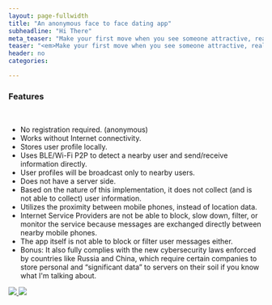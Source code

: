 ```yaml
---
layout: page-fullwidth
title: "An anonymous face to face dating app"
subheadline: "Hi There"
meta_teaser: "Make your first move when you see someone attractive, realtime"
teaser: "<em>Make your first move when you see someone attractive, realtime</em>"
header: no
categories:

---
```

<!--more-->

### Features
<br />
<ul>
<li>No registration required. (anonymous)</li>
<li>Works without Internet connectivity.</li>
<li>Stores user profile locally.</li>
<li>Uses BLE/Wi-Fi P2P to detect a nearby user and send/receive information directly.</li>
<li>User profiles will be broadcast only to nearby users.</li>
<li>Does not have a server side.</li>
<li>Based on the nature of this implementation, it does not collect (and is not able to collect) user information.</li>
<li>Utilizes the proximity between mobile phones, instead of location data.</li>
<li>Internet Service Providers are not be able to block, slow down, filter, or monitor the service because messages are exchanged directly between nearby mobile phones.</li>
<li>The app itself is not able to block or filter user messages either.</li>
<li>Bonus: It also fully complies with the new cybersecurity laws enforced by countries like Russia and China, which require certain companies to store personal and “significant data” to servers on their soil if you know what I'm talking about.</li>
</ul>

<a href="https://play.google.com/store/apps/details?id=ent.ble.wifidirect.sean.wififilesender">
<img src="http://127.0.0.1:4000/images/android_app_store.jpg" border="0">
</a>
<a href="https://itunes.apple.com/us/app/hi-there-p2p/id1276567474?ls=1&mt=8">
<img src="http://127.0.0.1:4000/images/ios_app_store.jpg" border="0">
</a>